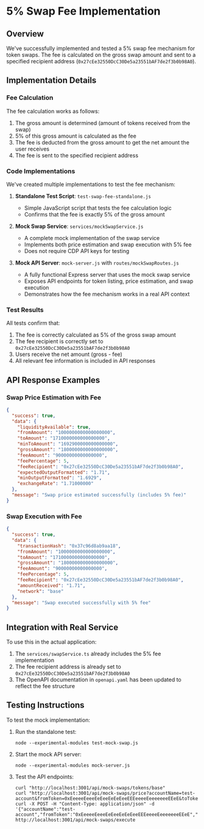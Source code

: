 # 5% Swap Fee Implementation

## Overview

We've successfully implemented and tested a 5% swap fee mechanism for token swaps. The fee is calculated on the gross swap amount and sent to a specified recipient address (`0x27cEe32550DcC30De5a23551bAF7de2f3b0b98A0`).

## Implementation Details

### Fee Calculation

The fee calculation works as follows:

1. The gross amount is determined (amount of tokens received from the swap)
2. 5% of this gross amount is calculated as the fee
3. The fee is deducted from the gross amount to get the net amount the user receives
4. The fee is sent to the specified recipient address

### Code Implementations

We've created multiple implementations to test the fee mechanism:

1. **Standalone Test Script**: `test-swap-fee-standalone.js`
   - Simple JavaScript script that tests the fee calculation logic
   - Confirms that the fee is exactly 5% of the gross amount

2. **Mock Swap Service**: `services/mockSwapService.js`
   - A complete mock implementation of the swap service
   - Implements both price estimation and swap execution with 5% fee
   - Does not require CDP API keys for testing

3. **Mock API Server**: `mock-server.js` with `routes/mockSwapRoutes.js`
   - A fully functional Express server that uses the mock swap service
   - Exposes API endpoints for token listing, price estimation, and swap execution
   - Demonstrates how the fee mechanism works in a real API context

### Test Results

All tests confirm that:

1. The fee is correctly calculated as 5% of the gross swap amount
2. The fee recipient is correctly set to `0x27cEe32550DcC30De5a23551bAF7de2f3b0b98A0`
3. Users receive the net amount (gross - fee)
4. All relevant fee information is included in API responses

## API Response Examples

### Swap Price Estimation with Fee

```json
{
  "success": true,
  "data": {
    "liquidityAvailable": true,
    "fromAmount": "1000000000000000000",
    "toAmount": "1710000000000000000",
    "minToAmount": "1692900000000000000",
    "grossAmount": "1800000000000000000",
    "feeAmount": "90000000000000000",
    "feePercentage": 5,
    "feeRecipient": "0x27cEe32550DcC30De5a23551bAF7de2f3b0b98A0",
    "expectedOutputFormatted": "1.71",
    "minOutputFormatted": "1.6929",
    "exchangeRate": "1.71000000"
  },
  "message": "Swap price estimated successfully (includes 5% fee)"
}
```

### Swap Execution with Fee

```json
{
  "success": true,
  "data": {
    "transactionHash": "0x37c96d8ab9aa18",
    "fromAmount": "1000000000000000000",
    "toAmount": "1710000000000000000",
    "grossAmount": "1800000000000000000",
    "feeAmount": "90000000000000000",
    "feePercentage": 5,
    "feeRecipient": "0x27cEe32550DcC30De5a23551bAF7de2f3b0b98A0",
    "amountReceived": "1.71",
    "network": "base"
  },
  "message": "Swap executed successfully with 5% fee"
}
```

## Integration with Real Service

To use this in the actual application:

1. The `services/swapService.ts` already includes the 5% fee implementation
2. The fee recipient address is already set to `0x27cEe32550DcC30De5a23551bAF7de2f3b0b98A0`
3. The OpenAPI documentation in `openapi.yaml` has been updated to reflect the fee structure

## Testing Instructions

To test the mock implementation:

1. Run the standalone test:
   ```
   node --experimental-modules test-mock-swap.js
   ```

2. Start the mock API server:
   ```
   node --experimental-modules mock-server.js
   ```

3. Test the API endpoints:
   ```
   curl "http://localhost:3001/api/mock-swaps/tokens/base"
   curl "http://localhost:3001/api/mock-swaps/price?accountName=test-account&fromToken=0xEeeeeEeeeEeEeeEeEeEeeEEEeeeeEeeeeeeeEEeE&toToken=0x833589fCD6eDb6E08f4c7C32D4f71b54bdA02913&fromAmount=1000000000000000000&network=base"
   curl -X POST -H "Content-Type: application/json" -d '{"accountName":"test-account","fromToken":"0xEeeeeEeeeEeEeeEeEeEeeEEEeeeeEeeeeeeeEEeE","toToken":"0x833589fCD6eDb6E08f4c7C32D4f71b54bdA02913","fromAmount":"1000000000000000000","slippageBps":100,"network":"base"}' http://localhost:3001/api/mock-swaps/execute
   ```